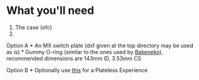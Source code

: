# What you'll need

1. The case (ofc)
2. 
Option A
      * An MX switch plate (dxf given at the top directory may be used as is)
      * Gummy O-ring (similar to the ones used by [Bakeneko](https://github.com/kkatano/bakeneko-60)), recommended dimensions are 143mm ID, 3.53mm CS

Option B
      * Optionally use [this](https://github.com/EagleVee/keyboards/tree/master/oring-plateless-kit) for a Plateless Experience
